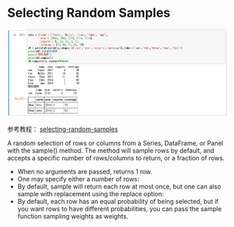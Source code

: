 # Selecting Random Samples

![](assets/markdown-img-paste-20170814102900274.png)

参考教程：
[selecting-random-samples](https://pandas.pydata.org/pandas-docs/stable/indexing.html#selecting-random-samples)


A random selection of rows or columns from a Series, DataFrame, or Panel with the sample() method. The method will sample rows by default, and accepts a specific number of rows/columns to return, or a fraction of rows.

* When no arguments are passed, returns 1 row.
* One may specify either a number of rows:
* By default, sample will return each row at most once, but one can also sample with replacement using the replace option:
* By default, each row has an equal probability of being selected, but if you want rows to have different probabilities, you can pass the sample function sampling weights as weights.
